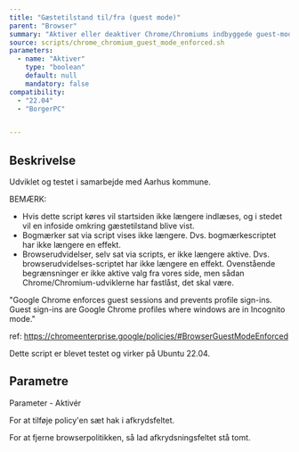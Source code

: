 ```yaml
---
title: "Gæstetilstand til/fra (guest mode)"
parent: "Browser"
summary: "Aktiver eller deaktiver Chrome/Chromiums indbyggede guest-mode." 
source: scripts/chrome_chromium_guest_mode_enforced.sh
parameters:
  - name: "Aktiver"
    type: "boolean"
    default: null
    mandatory: false
compatibility:  
  - "22.04"
  - "BorgerPC"


---
```


## Beskrivelse
Udviklet og testet i samarbejde med Aarhus kommune.

BEMÆRK: 
- Hvis dette script køres vil startsiden ikke længere indlæses, og i stedet vil en infoside omkring gæstetilstand blive vist.
- Bogmærker sat via script vises ikke længere. Dvs. bogmærkescriptet har ikke længere en effekt.
- Browserudvidelser, selv sat via scripts, er ikke længere aktive. Dvs. browserudvidelses-scriptet har ikke længere en effekt.
Ovenstående begrænsninger er ikke aktive valg fra vores side, men sådan Chrome/Chromium-udviklerne har fastlåst, det skal være.

"Google Chrome enforces guest sessions and prevents profile sign-ins. Guest sign-ins are Google Chrome profiles where windows are in Incognito mode."

ref: https://chromeenterprise.google/policies/#BrowserGuestModeEnforced

Dette script er blevet testet og virker på Ubuntu 22.04.

## Parametre

Parameter - Aktivér

For at tilføje policy'en sæt hak i afkrydsfeltet.

For at fjerne browserpolitikken, så lad afkrydsningsfeltet stå tomt.